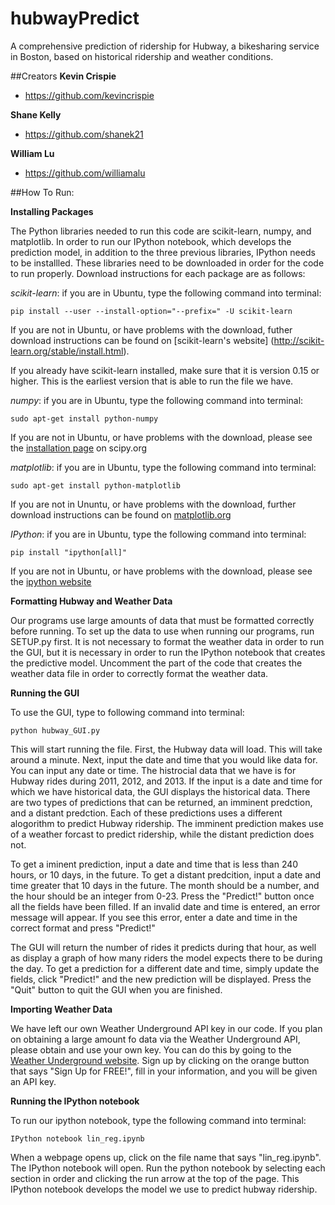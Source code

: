# hubwayPredict

A comprehensive prediction of ridership for Hubway, a bikesharing service in Boston, based on historical ridership and weather conditions.

##Creators
**Kevin Crispie**
- <https://github.com/kevincrispie>

**Shane Kelly**
- <https://github.com/shanek21>

**William Lu**
- <https://github.com/williamalu>


##How To Run:

**Installing Packages**

The Python libraries needed to run this code are scikit-learn, numpy, and matplotlib. In order to run our IPython notebook, which develops the prediction model, in addition to the three previous libraries, IPython needs to be installled.
These libraries need to be downloaded in order for the code to run properly. Download instructions for each package are as follows:
 

*scikit-learn*: if you are in Ubuntu, type the following command into terminal:
```
pip install --user --install-option="--prefix=" -U scikit-learn
```
If you are not in Ubuntu, or have problems with the download, futher download instructions can be found on [scikit-learn's website] (http://scikit-learn.org/stable/install.html).

If you already have scikit-learn installed, make sure that it is version 0.15 or higher. This is the earliest version that is able to run the file we have.

*numpy*: if you are in Ubuntu, type the following command into terminal:
```
sudo apt-get install python-numpy
```
If you are not in Ubuntu, or have problems with the download, please see the [installation page](http://www.scipy.org/install.html) on scipy.org

*matplotlib*: if you are in Ubuntu, type the following command into terminal:
```
sudo apt-get install python-matplotlib 
```
If you are not in Ununtu, or have problems with the download, further download instructions can be found on [matplotlib.org](http://matplotlib.org/users/installing.html)

*IPython*: if you are in Ubuntu, type the following command into terminal:
```
pip install "ipython[all]"
```
If you are not in Ubuntu, or have problems with the download, please see the [ipython website](http://ipython.org/install.html)

**Formatting Hubway and Weather Data**

Our programs use large amounts of data that must be formatted correctly before running. To set up the data to use when running our programs, run SETUP.py first. It is not necessary to format the weather data in order to run the GUI, but it is necessary in order to run the IPython notebook that creates the predictive model. Uncomment the part of the code that creates the weather data file in order to correctly format the weather data.

**Running the GUI**

To use the GUI, type to following command into terminal:
```
python hubway_GUI.py
```
This will start running the file. First, the Hubway data will load. This will take around a minute. Next, input the date and time that you would like data for. You can input any date or time. The histrocial data that we have is for Hubway rides during 2011, 2012, and 2013. If the input is a date and time for which we have historical data, the GUI displays the historical data. There are two types of predictions that can be returned, an imminent predction, and a distant predction. Each of these predictions uses a different alogorithm to predict Hubway ridership. The imminent prediction makes use of a weather forcast to predict ridership, while the distant prediction does not. 

To get a iminent prediction, input a date and time that is less than 240 hours, or 10 days, in the future.  To get a distant predcition, input a date and time greater that 10 days in the future. The month should be a number, and the hour should be an integer from 0-23. Press the "Predict!" button once all the fields have been filled. If an invalid date and time is entered, an error message will appear. If you see this error, enter a date and time in the correct format and press "Predict!"

The GUI will return the number of rides it predicts during that hour, as well as display a graph of how many riders the model expects there to be during the day. To get a prediction for a different date and time, simply update the fields, click "Predict!" and the new prediction will be displayed. Press the "Quit" button to quit the GUI when you are finished.

**Importing Weather Data**

We have left our own Weather Underground API key in our code. If you plan on obtaining a large amount fo data via the Weather Underground API, please obtain and use your own key. You can do this by going to the [Weather Underground website](http://www.wunderground.com/weather/api/). Sign up by clicking on the orange button that says "Sign Up for FREE!", fill in your information, and you will be given an API key.

**Running the IPython notebook**

To run our ipython notebook, type the following command into terminal:
``` 
IPython notebook lin_reg.ipynb
```
When a webpage opens up, click on the file name that says "lin_reg.ipynb". The IPython notebook will open. Run the python notebook by selecting each section in order and clicking the run arrow at the top of the page. This IPython notebook develops the model we use to predict hubway ridership.
